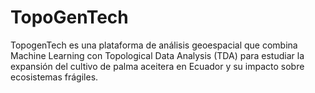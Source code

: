 # TopoGenTech
TopogenTech es una plataforma de análisis geoespacial que combina Machine Learning con Topological Data Analysis (TDA) para estudiar la expansión del cultivo de palma aceitera en Ecuador y su impacto sobre ecosistemas frágiles.
